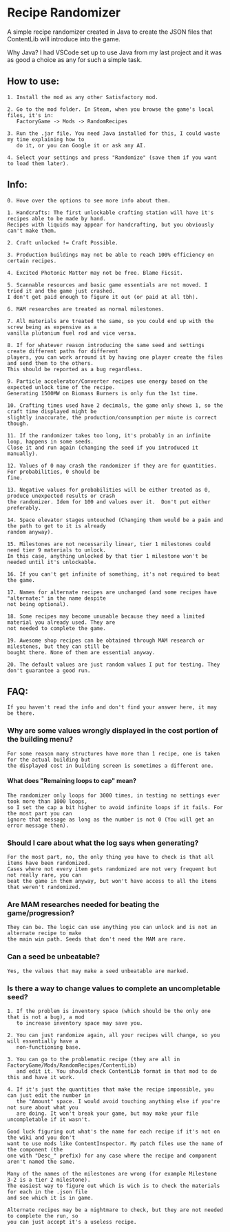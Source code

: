 # Recipe Randomizer

A simple recipe randomizer created in Java to create the JSON files that ContentLib will introduce into the game.

Why Java? I had VSCode set up to use Java from my last project and it was as good a choice as any for such a simple task.

## How to use:

    1. Install the mod as any other Satisfactory mod.

    2. Go to the mod folder. In Steam, when you browse the game's local files, it's in:
       FactoryGame -> Mods -> RandomRecipes

    3. Run the .jar file. You need Java installed for this, I could waste my time explaining how to
       do it, or you can Google it or ask any AI.

    4. Select your settings and press "Randomize" (save them if you want to load them later).

## Info:
    0. Hove over the options to see more info about them.

    1. Handcrafts: The first unlockable crafting station will have it's recipes able to be made by hand.
    Recipes with liquids may appear for handcrafting, but you obviously can't make them.

    2. Craft unlocked != Craft Possible.

    3. Production buildings may not be able to reach 100% efficiency on certain recipes.

    4. Excited Photonic Matter may not be free. Blame Ficsit.

    5. Scannable resources and basic game essentials are not moved. I tried it and the game just crashed.
    I don't get paid enough to figure it out (or paid at all tbh).

    6. MAM researches are treated as normal milestones.

    7. All materials are treated the same, so you could end up with the screw being as expensive as a
    vanilla plutonium fuel rod and vice versa.

    8. If for whatever reason introducing the same seed and settings create different paths for different
    players, you can work arround it by having one player create the files and send them to the others.
    This should be reported as a bug regardless.

    9. Particle accelerator/Converter recipes use energy based on the expected unlock time of the recipe.
    Generating 1500MW on Biomass Burners is only fun the 1st time.

    10. Crafting times used have 2 decimals, the game only shows 1, so the craft time displayed might be
    slightly inaccurate, the production/consumption per miute is correct though.

    11. If the randomizer takes too long, it's probably in an infinite loop, happens in some seeds.
    Close it and run again (changing the seed if you introduced it manually).

    12. Values of 0 may crash the randomizer if they are for quantities. For probabilities, 0 should be
    fine.

    13. Negative values for probabilities will be either treated as 0, produce unexpected results or crash
    the randomizer. Idem for 100 and values over it.  Don't put either preferably.

    14. Space elevator stages untouched (Changing them would be a pain and the path to get to it is already
    random anyway).

    15. Milestones are not necessarily linear, tier 1 milestones could need tier 9 materials to unlock.
    In this case, anything unlocked by that tier 1 milestone won't be needed until it's unlockable.

    16. If you can't get infinite of something, it's not required to beat the game.

    17. Names for alternate recipes are unchanged (and some recipes have "alternate:" in the name despite
    not being optional).

    18. Some recipes may become unusable because they need a limited material you already used. They are
    not needed to complete the game.

    19. Awesome shop recipes can be obtained through MAM research or milestones, but they can still be
    bought there. None of them are essential anyway.

    20. The default values are just random values I put for testing. They don't guarantee a good run.

## FAQ:

    If you haven't read the info and don't find your answer here, it may be there.

   ### Why are some values wrongly displayed in the cost portion of the building menu?

    For some reason many structures have more than 1 recipe, one is taken for the actual building but
    the displayed cost in building screen is sometimes a different one.

   #### What does "Remaining loops to cap" mean?

    The randomizer only loops for 3000 times, in testing no settings ever took more than 1000 loops,
    so I set the cap a bit higher to avoid infinite loops if it fails. For the most part you can
    ignore that message as long as the number is not 0 (You will get an error message then).

   ### Should I care about what the log says when generating?

    For the most part, no, the only thing you have to check is that all items have been randomized.
    Cases where not every item gets randomized are not very frequent but not really rare, you can
    beat the game in them anyway, but won't have access to all the items that weren't randomized.

   ### Are MAM researches needed for beating the game/progression?

    They can be. The logic can use anything you can unlock and is not an alternate recipe to make
    the main win path. Seeds that don't need the MAM are rare.

   ### Can a seed be unbeatable?

    Yes, the values that may make a seed unbeatable are marked.

   ### Is there a way to change values to complete an uncompletable seed?

    1. If the problem is inventory space (which should be the only one that is not a bug), a mod
       to increase inventory space may save you.

    2. You can just randomize again, all your recipes will change, so you will essentially have a
       non-functioning base.

    3. You can go to the problematic recipe (they are all in FactoryGame/Mods/RandomRecipes/ContentLib)
       and edit it. You should check ContentLib format in that mod to do this and have it work.

    4. If it's just the quantities that make the recipe impossible, you can just edit the number in
       the "Amount" space. I would avoid touching anything else if you're not sure about what you
       are doing. It won't break your game, but may make your file uncompletable if it wasn't.

    Good luck figuring out what's the name for each recipe if it's not on the wiki and you don't
    want to use mods like ContentInspector. My patch files use the name of the component (the
    one with "Desc_" prefix) for any case where the recipe and component aren't named the same.

    Many of the names of the milestones are wrong (for example Milestone 3-2 is a tier 2 milestone).
    The easiest way to figure out which is wich is to check the materials for each in the .json file
    and see which it is in game.

    Alternate recipes may be a nightmare to check, but they are not needed to complete the run, so
    you can just accept it's a useless recipe.